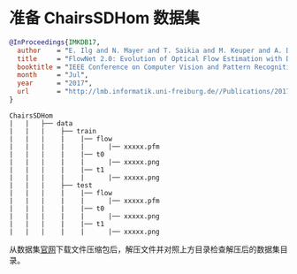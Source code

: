 # 准备 ChairsSDHom 数据集

<!-- [DATASET] -->

```bibtex
@InProceedings{IMKDB17,
  author    = "E. Ilg and N. Mayer and T. Saikia and M. Keuper and A. Dosovitskiy and T. Brox",
  title     = "FlowNet 2.0: Evolution of Optical Flow Estimation with Deep Networks",
  booktitle = "IEEE Conference on Computer Vision and Pattern Recognition (CVPR)",
  month     = "Jul",
  year      = "2017",
  url       = "http://lmb.informatik.uni-freiburg.de//Publications/2017/IMKDB17"
}
```

```text
ChairsSDHom
|   |   ├── data
|   |   |    ├── train
|   |   |    |    |── flow
|   |   |    |    |      |── xxxxx.pfm
|   |   |    |    |── t0
|   |   |    |    |      |── xxxxx.png
|   |   |    |    |── t1
|   |   |    |    |      |── xxxxx.png
|   |   |    ├── test
|   |   |    |    |── flow
|   |   |    |    |      |── xxxxx.pfm
|   |   |    |    |── t0
|   |   |    |    |      |── xxxxx.png
|   |   |    |    |── t1
|   |   |    |    |      |── xxxxx.png
```

从数据集[官网](https://lmb.informatik.uni-freiburg.de/data/FlowNet2/ChairsSDHom/ChairsSDHom.tar.gz)下载文件压缩包后，解压文件并对照上方目录检查解压后的数据集目录。
